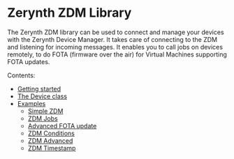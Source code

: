 # Zerynth ZDM Library

The Zerynth ZDM library can be used to connect and manage your devices with the Zerynth Device Manager. It takes care of connecting to the ZDM and listening for incoming messages. It enables you to call jobs on devices remotely, to do FOTA (firmware over the air) for Virtual Machines supporting FOTA updates.

Contents:


* [Getting started](/latest/reference/libs/zerynth/zdm/docs/zdm/)
* [The Device class](/latest/reference/libs/zerynth/zdm/docs/zdm/#the-device-class)
* [Examples](/latest/reference/libs/zerynth/zdm/docs/examples/)
    * [Simple ZDM](/latest/reference/libs/zerynth/zdm/docs/examples/#simple-zdm)
    * [ZDM Jobs](/latest/reference/libs/zerynth/zdm/docs/examples/#zdm-jobs)
    * [Advanced FOTA update](/latest/reference/libs/zerynth/zdm/docs/examples/#fota-updates)
    * [ZDM Conditions](/latest/reference/libs/zerynth/zdm/docs/examples/#ZDM_Conditions)
    * [ZDM Advanced](/latest/reference/libs/zerynth/zdm/docs/examples/#zdm_advanced)
    * [ZDM Timestamp](/latest/reference/libs/zerynth/zdm/docs/examples/#ZDM_Timestamp)
